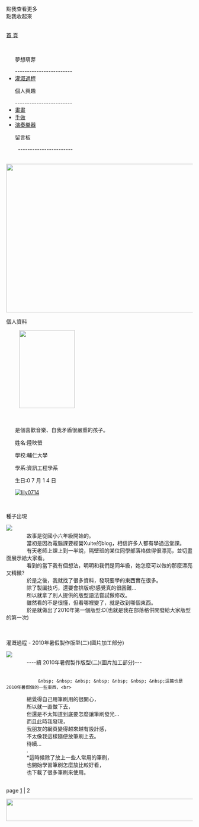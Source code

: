 <script src="https://ajax.googleapis.com/ajax/libs/jquery/3.2.1/jquery.min.js"></script>
<script type="text/javascript"> 
$(document).ready(function() { 
$(".categoryho").click(function(){
   $(".category").css({left:"-20px"});
   $(".categoryho").hide();
   $(".categoryhide").show();
});
$(".categoryhide").click(function(){
   $(".category").css({left:"-200px"});
   $(".categoryhide").hide();
   $(".categoryho").show();
});
$("#lily0714-github-io").hide();
});
</script>
<link href="insidepage.css" rel="stylesheet" type="text/css" media="all"> 

<body>
   <div class="categoryho">點我查看更多</div>
   <div class="categoryhide">點我收起來</div>
   <div class="category">
   <p id="cat_home"><a href="https://lily0714.github.io/">首 頁</a></p>
   <ul><p class="cat_item">夢想萌芽</p>
------------------------
   <li class="cat_inin"><a href="https://lily0714.github.io/dreamstory">灌溉過程</a></li>
   </ul>
   <ul><p class="cat_item">個人興趣</p>
   ------------------------
   <li class="cat_inin"><a href="https://lily0714.github.io/interest/draw">畫畫</a></li>
   <li class="cat_inin"><a href="https://lily0714.github.io/interest/diy">手做</a></li>
   <li class="cat_inin"><a href="https://lily0714.github.io/interest/music">演奏樂器</a></li>
   </ul>
   <ul><p class="cat_item">留言板</p>
   -----------------------
   </ul>
   </div>
   <div id="bantitle">
   <img id="banner" src="http://lily0714.github.io/20170424改.jpg" width="700" height="400">
  
   </div>
   <div id="WRAPPER">
      <div id="LSIDE">
          <div id="infor">
          <p class="infortitle">個人資料</p>
          <img class="ipic" src="http://lily0714.github.io/20170628.jpg" width="150" height="210">
          <ul><br>
          <p class="icontent">是個喜歡音樂、自我矛盾很嚴重的孩子。</p>
          <p class="icontent">姓名:陸映螢</p>
          <p class="icontent">學校:輔仁大學</p>
          <p class="icontent">學系:資訊工程學系</p>
          <p class="icontent">生日:0 7 月 1 4 日</p>
          <a href="https://github.com/lily0714" target="_blank"><img class="icon" src="https://lily0714.github.io/GitHub-Mark-32px.png" alt="lily0714"></a>
          </ul>
          </div>
      </div>
      <div id="CONTENT">
         <div class="dream1">
         <br>
         <p class="post">種子出現</p>
            <a href="https://lily0714.github.io/seed1.jpg" target="_blank"><img class="post1" src="https://lily0714.github.io/seed1.jpg" ></a>
            <div class="dcontent">
               故事是從國小六年級開始的。<br>
               當初是因為電腦課要經營Xuite的blog，相信許多人都有學過這堂課。<br>
               有天老師上課上到一半說，隔壁班的某位同學部落格做得很漂亮，並切畫面展示給大家看。<br>
               看到的當下我有個想法，明明和我們是同年級，她怎麼可以做的那麼漂亮又精緻?<br>
               於是之後，我就找了很多資料，發現要學的東西實在很多。<br>
               除了製圖技巧，還要會排版呢!感覺真的很困難...<br>
               所以就拿了別人提供的版型語法嘗試做修改。<br>
               雖然看的不是很懂，但看哪裡變了，就是改到哪個東西。<br>
               於是就做出了2010年第一個版型:D(也就是我在部落格供開發給大家版型的第一次)
            </div>
         </div>
         <div class="dream1">
         <br>
         <p class="post">灌溉過程 - 2010年暑假製作版型(二)(圖片加工部分)</p>
<a href="https://lily0714.github.io/2010seed14.png" target="_blank"><img class="post1" src="https://lily0714.github.io/2010seed14.png" ></a>
            <div class="dcontent">
               ----續 2010年暑假製作版型(二)(圖片加工部分)---<br><br>
               
                &nbsp; &nbsp; &nbsp; &nbsp; &nbsp; &nbsp; &nbsp;這篇也是2010年暑假做的一些東西，<br>
               總覺得自己用筆刷用的很開心，<br>
               所以就一直做下去，<br>
               但還是不太知道到底要怎麼讓筆刷發光...<br>
               而且此時我發現，<br>
               我朋友的網頁變得越來越有設計感，<br>
               不太像我這樣隨便放筆刷上去。<br>
               待續...<br>
               .<br>
               *這時候除了放上一些人常用的筆刷，<br>
               也開始學習筆刷怎麼放比較好看，<br>
               也下載了很多筆刷來使用。<br>
            </div>
         </div>
         <div class="page">
         page <a href="https://lily0714.github.io/dreamstory">1</a> | 2
         </div>
      </div>   
   </div>
   <div id="FOOTER"> 
      <img src="http://lily0714.github.io/底.png" width="980" height="60">
   </div>
   </body>
